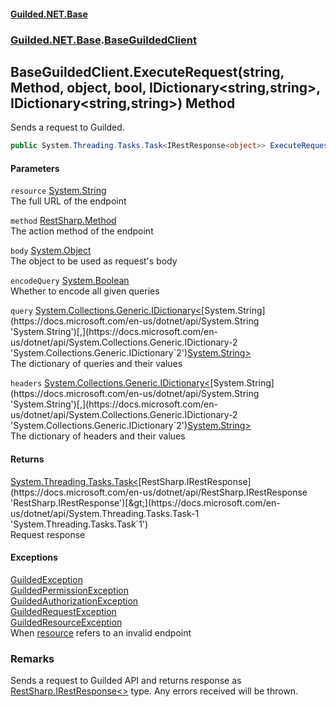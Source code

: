 
#### [Guilded.NET.Base](Guilded_NET_Base 'Guilded_NET_Base')
### [Guilded.NET.Base](Guilded_NET_Base#Guilded_NET_Base 'Guilded.NET.Base').[BaseGuildedClient](BaseGuildedClient 'Guilded.NET.Base.BaseGuildedClient')
## BaseGuildedClient.ExecuteRequest(string, Method, object, bool, IDictionary&lt;string,string&gt;, IDictionary&lt;string,string&gt;) Method
Sends a request to Guilded.  
```csharp
public System.Threading.Tasks.Task<IRestResponse<object>> ExecuteRequest(string resource, Method method, object body=null, bool encodeQuery=true, System.Collections.Generic.IDictionary<string,string> query=null, System.Collections.Generic.IDictionary<string,string> headers=null);
```

#### Parameters
<a name='Guilded_NET_Base_BaseGuildedClient_ExecuteRequest(string_Method_object_bool_System_Collections_Generic_IDictionary_string_string__System_Collections_Generic_IDictionary_string_string_)_resource'></a>
`resource` [System.String](https://docs.microsoft.com/en-us/dotnet/api/System.String 'System.String')  
The full URL of the endpoint
  
<a name='Guilded_NET_Base_BaseGuildedClient_ExecuteRequest(string_Method_object_bool_System_Collections_Generic_IDictionary_string_string__System_Collections_Generic_IDictionary_string_string_)_method'></a>
`method` [RestSharp.Method](https://docs.microsoft.com/en-us/dotnet/api/RestSharp.Method 'RestSharp.Method')  
The action method of the endpoint
  
<a name='Guilded_NET_Base_BaseGuildedClient_ExecuteRequest(string_Method_object_bool_System_Collections_Generic_IDictionary_string_string__System_Collections_Generic_IDictionary_string_string_)_body'></a>
`body` [System.Object](https://docs.microsoft.com/en-us/dotnet/api/System.Object 'System.Object')  
The object to be used as request's body
  
<a name='Guilded_NET_Base_BaseGuildedClient_ExecuteRequest(string_Method_object_bool_System_Collections_Generic_IDictionary_string_string__System_Collections_Generic_IDictionary_string_string_)_encodeQuery'></a>
`encodeQuery` [System.Boolean](https://docs.microsoft.com/en-us/dotnet/api/System.Boolean 'System.Boolean')  
Whether to encode all given queries
  
<a name='Guilded_NET_Base_BaseGuildedClient_ExecuteRequest(string_Method_object_bool_System_Collections_Generic_IDictionary_string_string__System_Collections_Generic_IDictionary_string_string_)_query'></a>
`query` [System.Collections.Generic.IDictionary&lt;](https://docs.microsoft.com/en-us/dotnet/api/System.Collections.Generic.IDictionary-2 'System.Collections.Generic.IDictionary`2')[System.String](https://docs.microsoft.com/en-us/dotnet/api/System.String 'System.String')[,](https://docs.microsoft.com/en-us/dotnet/api/System.Collections.Generic.IDictionary-2 'System.Collections.Generic.IDictionary`2')[System.String](https://docs.microsoft.com/en-us/dotnet/api/System.String 'System.String')[&gt;](https://docs.microsoft.com/en-us/dotnet/api/System.Collections.Generic.IDictionary-2 'System.Collections.Generic.IDictionary`2')  
The dictionary of queries and their values
  
<a name='Guilded_NET_Base_BaseGuildedClient_ExecuteRequest(string_Method_object_bool_System_Collections_Generic_IDictionary_string_string__System_Collections_Generic_IDictionary_string_string_)_headers'></a>
`headers` [System.Collections.Generic.IDictionary&lt;](https://docs.microsoft.com/en-us/dotnet/api/System.Collections.Generic.IDictionary-2 'System.Collections.Generic.IDictionary`2')[System.String](https://docs.microsoft.com/en-us/dotnet/api/System.String 'System.String')[,](https://docs.microsoft.com/en-us/dotnet/api/System.Collections.Generic.IDictionary-2 'System.Collections.Generic.IDictionary`2')[System.String](https://docs.microsoft.com/en-us/dotnet/api/System.String 'System.String')[&gt;](https://docs.microsoft.com/en-us/dotnet/api/System.Collections.Generic.IDictionary-2 'System.Collections.Generic.IDictionary`2')  
The dictionary of headers and their values
  

#### Returns
[System.Threading.Tasks.Task&lt;](https://docs.microsoft.com/en-us/dotnet/api/System.Threading.Tasks.Task-1 'System.Threading.Tasks.Task`1')[RestSharp.IRestResponse](https://docs.microsoft.com/en-us/dotnet/api/RestSharp.IRestResponse 'RestSharp.IRestResponse')[&gt;](https://docs.microsoft.com/en-us/dotnet/api/System.Threading.Tasks.Task-1 'System.Threading.Tasks.Task`1')  
Request response

#### Exceptions
[GuildedException](GuildedException 'Guilded.NET.Base.GuildedException')  
[GuildedPermissionException](GuildedPermissionException 'Guilded.NET.Base.GuildedPermissionException')  
[GuildedAuthorizationException](GuildedAuthorizationException 'Guilded.NET.Base.GuildedAuthorizationException')  
[GuildedRequestException](GuildedRequestException 'Guilded.NET.Base.GuildedRequestException')  
[GuildedResourceException](GuildedResourceException 'Guilded.NET.Base.GuildedResourceException')  
When [resource](BaseGuildedClient_ExecuteRequest(string_Method_object_bool_IDictionary_string_string__IDictionary_string_string_)#Guilded_NET_Base_BaseGuildedClient_ExecuteRequest(string_Method_object_bool_System_Collections_Generic_IDictionary_string_string__System_Collections_Generic_IDictionary_string_string_)_resource 'Guilded.NET.Base.BaseGuildedClient.ExecuteRequest(string, Method, object, bool, System.Collections.Generic.IDictionary&lt;string,string&gt;, System.Collections.Generic.IDictionary&lt;string,string&gt;).resource') refers to an invalid endpoint
### Remarks
Sends a request to Guilded API and returns response as [RestSharp.IRestResponse&lt;&gt;](https://docs.microsoft.com/en-us/dotnet/api/RestSharp.IRestResponse-1 'RestSharp.IRestResponse`1') type. Any errors received will be thrown.
